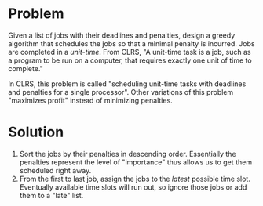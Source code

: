 <h1>Problem <br> </h1>
  <p>Given a list of jobs with their deadlines and penalties, design a greedy algorithm that schedules the jobs so that
  a minimal penalty is incurred. Jobs are completed in a <i>unit-time</i>. From CLRS, "A unit-time task is a job, such as a program to be run on a computer, that requires exactly one unit of time to complete." </p>
  
  In CLRS, this problem is called "scheduling unit-time tasks with deadlines and penalties for a single processor".
  Other variations of this problem "maximizes profit" instead of minimizing penalties. 
  
<h1>Solution <br> </h1>
  <ol> 
    <li> Sort the jobs by their penalties in descending order. Essentially the penalties represent the level of "importance" thus allows us to get them scheduled right away. </li>
  <li> From the first to last job, assign the jobs to the <em> latest </em> possible time slot. Eventually available time slots will run out, so ignore those jobs or add them to a "late" list. </li> 
   </ol>
  
